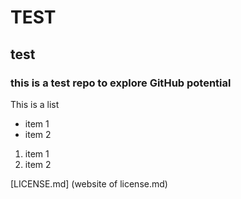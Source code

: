 # TEST

## test

### this is a test repo to explore GitHub potential

This is a list
* item 1
* item 2

1. item 1
2. item 2

[LICENSE.md] (website of license.md) 
